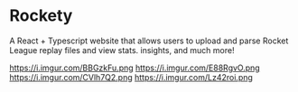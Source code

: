 # Rockety
A React + Typescript website that allows users to upload and parse Rocket League replay files and view stats. insights, and much more! 

https://i.imgur.com/BBGzkFu.png
https://i.imgur.com/E88RgvO.png
https://i.imgur.com/CVlh7Q2.png
https://i.imgur.com/Lz42roi.png
